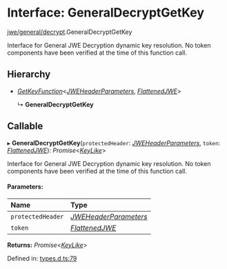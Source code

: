 # Interface: GeneralDecryptGetKey

[jwe/general/decrypt](../modules/jwe_general_decrypt.md).GeneralDecryptGetKey

Interface for General JWE Decryption dynamic key resolution.
No token components have been verified at the time of this function call.

## Hierarchy

* [*GetKeyFunction*](types.getkeyfunction.md)<[*JWEHeaderParameters*](types.jweheaderparameters.md), [*FlattenedJWE*](types.flattenedjwe.md)\>

  ↳ **GeneralDecryptGetKey**

## Callable

▸ **GeneralDecryptGetKey**(`protectedHeader`: [*JWEHeaderParameters*](types.jweheaderparameters.md), `token`: [*FlattenedJWE*](types.flattenedjwe.md)): *Promise*<[*KeyLike*](../types/types.keylike.md)\>

Interface for General JWE Decryption dynamic key resolution.
No token components have been verified at the time of this function call.

#### Parameters:

Name | Type |
:------ | :------ |
`protectedHeader` | [*JWEHeaderParameters*](types.jweheaderparameters.md) |
`token` | [*FlattenedJWE*](types.flattenedjwe.md) |

**Returns:** *Promise*<[*KeyLike*](../types/types.keylike.md)\>

Defined in: [types.d.ts:79](https://github.com/panva/jose/blob/v3.10.0/src/types.d.ts#L79)
